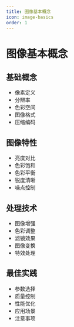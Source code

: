 ```yaml
---
title: 图像基本概念
icon: image-basics
order: 1
---
```


# 图像基本概念

## 基础概念
- 像素定义
- 分辨率
- 色彩空间
- 图像格式
- 压缩编码

## 图像特性
- 亮度对比
- 色彩饱和
- 色彩平衡
- 锐度清晰
- 噪点控制

## 处理技术
- 图像增强
- 色彩调整
- 滤镜效果
- 图像变换
- 特效处理

## 最佳实践
- 参数选择
- 质量控制
- 性能优化
- 应用场景
- 注意事项
